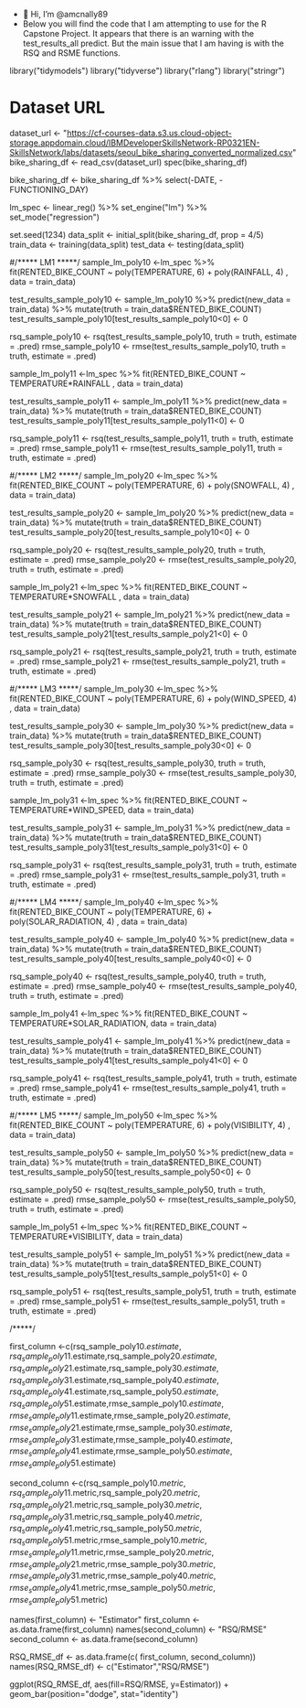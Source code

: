 - 👋 Hi, I’m @amcnally89
- Below you will find the code that I am attempting to use for the R Capstone Project. It appears that there is an warning with the test_results_all predict. But the main issue that I am having is with the RSQ and RSME functions.

library("tidymodels")
library("tidyverse")
library("rlang")
library("stringr")

# Dataset URL
dataset_url <- "https://cf-courses-data.s3.us.cloud-object-storage.appdomain.cloud/IBMDeveloperSkillsNetwork-RP0321EN-SkillsNetwork/labs/datasets/seoul_bike_sharing_converted_normalized.csv"
bike_sharing_df <- read_csv(dataset_url)
spec(bike_sharing_df)

bike_sharing_df <- bike_sharing_df %>% select(-DATE, -FUNCTIONING_DAY)

lm_spec <- linear_reg() %>% set_engine("lm") %>% set_mode("regression")

set.seed(1234)
data_split <- initial_split(bike_sharing_df, prop = 4/5)
train_data <- training(data_split)
test_data <- testing(data_split)

#/***** LM1 *****/
sample_lm_poly10 <-lm_spec %>% fit(RENTED_BIKE_COUNT ~ poly(TEMPERATURE, 6) + poly(RAINFALL, 4) , data = train_data)

test_results_sample_poly10 <- sample_lm_poly10 %>%
	predict(new_data = train_data) %>%
	mutate(truth = train_data$RENTED_BIKE_COUNT)
test_results_sample_poly10[test_results_sample_poly10<0] <- 0

rsq_sample_poly10 <- rsq(test_results_sample_poly10, truth = truth, estimate = .pred)
rmse_sample_poly10 <- rmse(test_results_sample_poly10, truth = truth, estimate = .pred)

sample_lm_poly11 <-lm_spec %>% fit(RENTED_BIKE_COUNT ~ TEMPERATURE*RAINFALL , data = train_data)

test_results_sample_poly11 <- sample_lm_poly11 %>%
	predict(new_data = train_data) %>%
	mutate(truth = train_data$RENTED_BIKE_COUNT)
test_results_sample_poly11[test_results_sample_poly11<0] <- 0

rsq_sample_poly11 <- rsq(test_results_sample_poly11, truth = truth, estimate = .pred)
rmse_sample_poly11 <- rmse(test_results_sample_poly11, truth = truth, estimate = .pred)

#/***** LM2 *****/
sample_lm_poly20 <-lm_spec %>% fit(RENTED_BIKE_COUNT ~ poly(TEMPERATURE, 6) + poly(SNOWFALL, 4) , data = train_data)

test_results_sample_poly20 <- sample_lm_poly20 %>%
	predict(new_data = train_data) %>%
	mutate(truth = train_data$RENTED_BIKE_COUNT)
test_results_sample_poly20[test_results_sample_poly10<0] <- 0

rsq_sample_poly20 <- rsq(test_results_sample_poly20, truth = truth, estimate = .pred)
rmse_sample_poly20 <- rmse(test_results_sample_poly20, truth = truth, estimate = .pred)

sample_lm_poly21 <-lm_spec %>% fit(RENTED_BIKE_COUNT ~ TEMPERATURE*SNOWFALL , data = train_data)

test_results_sample_poly21 <- sample_lm_poly21 %>%
	predict(new_data = train_data) %>%
	mutate(truth = train_data$RENTED_BIKE_COUNT)
test_results_sample_poly21[test_results_sample_poly21<0] <- 0

rsq_sample_poly21 <- rsq(test_results_sample_poly21, truth = truth, estimate = .pred)
rmse_sample_poly21 <- rmse(test_results_sample_poly21, truth = truth, estimate = .pred)

#/***** LM3 *****/
sample_lm_poly30 <-lm_spec %>% fit(RENTED_BIKE_COUNT ~ poly(TEMPERATURE, 6) + poly(WIND_SPEED, 4) , data = train_data)

test_results_sample_poly30 <- sample_lm_poly30 %>%
	predict(new_data = train_data) %>%
	mutate(truth = train_data$RENTED_BIKE_COUNT)
test_results_sample_poly30[test_results_sample_poly30<0] <- 0

rsq_sample_poly30 <- rsq(test_results_sample_poly30, truth = truth, estimate = .pred)
rmse_sample_poly30 <- rmse(test_results_sample_poly30, truth = truth, estimate = .pred)

sample_lm_poly31 <-lm_spec %>% fit(RENTED_BIKE_COUNT ~ TEMPERATURE*WIND_SPEED, data = train_data)

test_results_sample_poly31 <- sample_lm_poly31 %>%
	predict(new_data = train_data) %>%
	mutate(truth = train_data$RENTED_BIKE_COUNT)
test_results_sample_poly31[test_results_sample_poly31<0] <- 0

rsq_sample_poly31 <- rsq(test_results_sample_poly31, truth = truth, estimate = .pred)
rmse_sample_poly31 <- rmse(test_results_sample_poly31, truth = truth, estimate = .pred)

#/***** LM4 *****/
sample_lm_poly40 <-lm_spec %>% fit(RENTED_BIKE_COUNT ~ poly(TEMPERATURE, 6) + poly(SOLAR_RADIATION, 4) , data = train_data)

test_results_sample_poly40 <- sample_lm_poly40 %>%
	predict(new_data = train_data) %>%
	mutate(truth = train_data$RENTED_BIKE_COUNT)
test_results_sample_poly40[test_results_sample_poly40<0] <- 0

rsq_sample_poly40 <- rsq(test_results_sample_poly40, truth = truth, estimate = .pred)
rmse_sample_poly40 <- rmse(test_results_sample_poly40, truth = truth, estimate = .pred)

sample_lm_poly41 <-lm_spec %>% fit(RENTED_BIKE_COUNT ~ TEMPERATURE*SOLAR_RADIATION, data = train_data)

test_results_sample_poly41 <- sample_lm_poly41 %>%
	predict(new_data = train_data) %>%
	mutate(truth = train_data$RENTED_BIKE_COUNT)
test_results_sample_poly41[test_results_sample_poly41<0] <- 0

rsq_sample_poly41 <- rsq(test_results_sample_poly41, truth = truth, estimate = .pred)
rmse_sample_poly41 <- rmse(test_results_sample_poly41, truth = truth, estimate = .pred)

#/***** LM5 *****/
sample_lm_poly50 <-lm_spec %>% fit(RENTED_BIKE_COUNT ~ poly(TEMPERATURE, 6) + poly(VISIBILITY, 4) , data = train_data)

test_results_sample_poly50 <- sample_lm_poly50 %>%
	predict(new_data = train_data) %>%
	mutate(truth = train_data$RENTED_BIKE_COUNT)
test_results_sample_poly50[test_results_sample_poly50<0] <- 0

rsq_sample_poly50 <- rsq(test_results_sample_poly50, truth = truth, estimate = .pred)
rmse_sample_poly50 <- rmse(test_results_sample_poly50, truth = truth, estimate = .pred)

sample_lm_poly51 <-lm_spec %>% fit(RENTED_BIKE_COUNT ~ TEMPERATURE*VISIBILITY, data = train_data)

test_results_sample_poly51 <- sample_lm_poly51 %>%
	predict(new_data = train_data) %>%
	mutate(truth = train_data$RENTED_BIKE_COUNT)
test_results_sample_poly51[test_results_sample_poly51<0] <- 0

rsq_sample_poly51 <- rsq(test_results_sample_poly51, truth = truth, estimate = .pred)
rmse_sample_poly51 <- rmse(test_results_sample_poly51, truth = truth, estimate = .pred)

/*****/



first_column <-c(rsq_sample_poly10$.estimate,rsq_sample_poly11$.estimate,rsq_sample_poly20$.estimate,rsq_sample_poly21$.estimate,rsq_sample_poly30$.estimate,rsq_sample_poly31$.estimate,rsq_sample_poly40$.estimate,rsq_sample_poly41$.estimate,rsq_sample_poly50$.estimate,rsq_sample_poly51$.estimate,rmse_sample_poly10$.estimate,rmse_sample_poly11$.estimate,rmse_sample_poly20$.estimate,rmse_sample_poly21$.estimate,rmse_sample_poly30$.estimate,rmse_sample_poly31$.estimate,rmse_sample_poly40$.estimate,rmse_sample_poly41$.estimate,rmse_sample_poly50$.estimate,rmse_sample_poly51$.estimate)

second_column <-c(rsq_sample_poly10$.metric,rsq_sample_poly11$.metric,rsq_sample_poly20$.metric,rsq_sample_poly21$.metric,rsq_sample_poly30$.metric,rsq_sample_poly31$.metric,rsq_sample_poly40$.metric,rsq_sample_poly41$.metric,rsq_sample_poly50$.metric,rsq_sample_poly51$.metric,rmse_sample_poly10$.metric,rmse_sample_poly11$.metric,rmse_sample_poly20$.metric,rmse_sample_poly21$.metric,rmse_sample_poly30$.metric,rmse_sample_poly31$.metric,rmse_sample_poly40$.metric,rmse_sample_poly41$.metric,rmse_sample_poly50$.metric,rmse_sample_poly51$.metric)

names(first_column) <- "Estimator"
first_column <- as.data.frame(first_column)
names(second_column) <- "RSQ/RMSE"
second_column <- as.data.frame(second_column)

RSQ_RMSE_df <- as.data.frame(c( first_column, second_column))
names(RSQ_RMSE_df) <- c("Estimator","RSQ/RMSE")



ggplot(RSQ_RMSE_df, aes(fill=RSQ/RMSE, y=Estimator)) + 
    geom_bar(position="dodge", stat="identity")


<!---
amcnally89/amcnally89 is a ✨ special ✨ repository because its `README.md` (this file) appears on your GitHub profile.
You can click the Preview link to take a look at your changes.
--->
